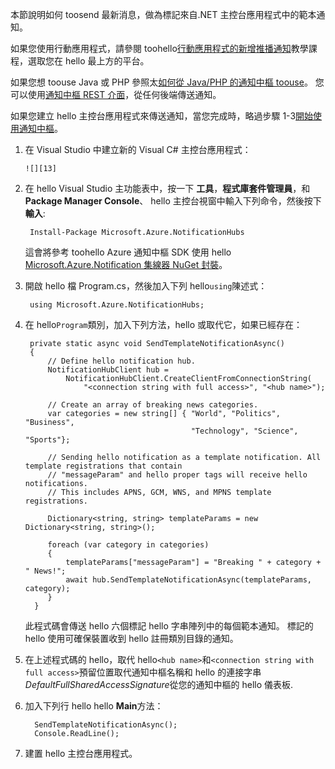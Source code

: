 
本節說明如何 toosend 最新消息，做為標記來自.NET 主控台應用程式中的範本通知。

如果您使用行動應用程式，請參閱 toohello[行動應用程式的新增推播通知]教學課程，選取您在 hello 最上方的平台。

如果您想 toouse Java 或 PHP 參照太[如何從 Java/PHP 的通知中樞 toouse]。 您可以使用[通知中樞 REST 介面]，從任何後端傳送通知。

如果您建立 hello 主控台應用程式來傳送通知，當您完成時，略過步驟 1-3[開始使用通知中樞]。

1. 在 Visual Studio 中建立新的 Visual C# 主控台應用程式：
   
       ![][13]
2. 在 hello Visual Studio 主功能表中，按一下 **工具**，**程式庫套件管理員**，和**Package Manager Console**、 hello 主控台視窗中輸入下列命令，然後按下**輸入**:
   
        Install-Package Microsoft.Azure.NotificationHubs
   
    這會將參考 toohello Azure 通知中樞 SDK 使用 hello [Microsoft.Azure.Notification 集線器 NuGet 封裝]。
3. 開啟 hello 檔 Program.cs，然後加入下列 hello`using`陳述式：
   
        using Microsoft.Azure.NotificationHubs;
4. 在 hello`Program`類別，加入下列方法，hello 或取代它，如果已經存在：
   
        private static async void SendTemplateNotificationAsync()
        {
            // Define hello notification hub.
            NotificationHubClient hub =
                NotificationHubClient.CreateClientFromConnectionString(
                    "<connection string with full access>", "<hub name>");
   
            // Create an array of breaking news categories.
            var categories = new string[] { "World", "Politics", "Business",
                                            "Technology", "Science", "Sports"};
   
            // Sending hello notification as a template notification. All template registrations that contain
            // "messageParam" and hello proper tags will receive hello notifications.
            // This includes APNS, GCM, WNS, and MPNS template registrations.
   
            Dictionary<string, string> templateParams = new Dictionary<string, string>();
   
            foreach (var category in categories)
            {
                templateParams["messageParam"] = "Breaking " + category + " News!";
                await hub.SendTemplateNotificationAsync(templateParams, category);
            }
         }
   
    此程式碼會傳送 hello 六個標記 hello 字串陣列中的每個範本通知。 標記的 hello 使用可確保裝置收到 hello 註冊類別目錄的通知。
5. 在上述程式碼的 hello，取代 hello`<hub name>`和`<connection string with full access>`預留位置取代通知中樞名稱和 hello 的連接字串*DefaultFullSharedAccessSignature*從您的通知中樞的 hello 儀表板.
6. 加入下列行 hello hello **Main**方法：
   
         SendTemplateNotificationAsync();
         Console.ReadLine();
7. 建置 hello 主控台應用程式。

<!-- Images. -->
[13]: ./media/notification-hubs-back-end/notification-hub-create-console-app.png

<!-- URLs. -->
[開始使用通知中樞]: ../articles/notification-hubs/notification-hubs-windows-store-dotnet-get-started-wns-push-notification.md
[通知中樞 REST 介面]: http://msdn.microsoft.com/library/windowsazure/dn223264.aspx
[行動應用程式的新增推播通知]: ../articles/app-service-mobile/app-service-mobile-windows-store-dotnet-get-started-push.md
[如何從 Java/PHP 的通知中樞 toouse]: ../articles/notification-hubs/notification-hubs-java-push-notification-tutorial.md
[Microsoft.Azure.Notification 集線器 NuGet 封裝]: http://www.nuget.org/packages/Microsoft.Azure.NotificationHubs/
